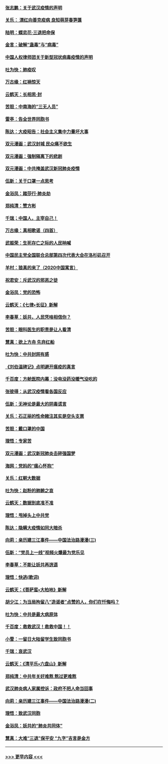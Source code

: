 #### [张志鹏：关于武汉疫情的声明](../pages/nsc993/n11867182.md?t=02141311) 
#### [关乐： 漂红向善克疫病 良知萌芽春笋蓬](../pages/nsc993/n11865710.md?t=02141311) 
#### [陆明：蝶恋花‧三退把命保](../pages/nsc993/n11865673.md?t=02141311) 
#### [金言：破解“蛊毒”与“病毒”](../pages/nsc993/n11864103.md?t=02141311) 
#### [中国人权律师团关于新型冠状病毒疫情的声明](../pages/nsc993/n11864249.md?t=02141311) 
#### [吐为快：肺疫叹](../pages/nsc993/n11864027.md?t=02141311) 
#### [万古缘：红祸惊天](../pages/nsc993/n11864079.md?t=02141311) 
#### [云鹤天：长相思‧封](../pages/nsc993/n11864006.md?t=02141311) 
#### [苦胆：中南海的“三无人员”](../pages/nsc993/n11862997.md?t=02141311) 
#### [雷亭：告全世界同胞书](../pages/nsc993/n11862572.md?t=02141311) 
#### [陈达：大疫昭告：社会主义集中力量坏大事](../pages/nsc993/n11859419.md?t=02141311) 
#### [双元漫画：武汉封城 民众痛不欲生](../pages/nsc993/n11859287.md?t=02141311) 
#### [双元漫画：强制隔离下的悲剧](../pages/nsc993/n11859244.md?t=02141311) 
#### [双元漫画：中共掩盖武汉新冠肺炎疫情](../pages/nsc993/n11858249.md?t=02141311) 
#### [伍新：关于口罩一点思考](../pages/nsc993/n11859195.md?t=02141311) 
#### [金浴凤：踏莎行‧肺炎劫](../pages/nsc993/n11858227.md?t=02141311) 
#### [郑纯清：赞方彬](../pages/nsc993/n11856803.md?t=02141311) 
#### [千瑞；中国人，主宰自己！](../pages/nsc993/n11856793.md?t=02141311) 
#### [万古缘：真相歌谣（四首）](../pages/nsc993/n11856263.md?t=02141311) 
#### [武振荣：生死存亡之际的人民呐喊](../pages/nsc993/n11856256.md?t=02141311) 
#### [中国民主党全国联合总部第四次代表大会在洛杉矶召开](../pages/nsc993/n11856344.md?t=02141311) 
#### [羊村：狼真的来了（2020中国寓言）](../pages/nsc993/n11856229.md?t=02141311) 
#### [祝君安：斥武汉的邪恶之徒](../pages/nsc993/n11855861.md?t=02141311) 
#### [金浴凤：党的恐怖](../pages/nsc993/n11855849.md?t=02141311) 
#### [云鹤天：《七律▪长征》新解](../pages/nsc993/n11855479.md?t=02141311) 
#### [李春草：妖共，人民凭啥相信你？](../pages/nsc993/n11855196.md?t=02141311) 
#### [苦胆：眼科医生的职责是让人看清](../pages/nsc993/n11853840.md?t=02141311) 
#### [慧真：欲上方舟 先弃红船](../pages/nsc993/n11853483.md?t=02141311) 
#### [吐为快：中共封网有感](../pages/nsc993/n11852575.md?t=02141311) 
#### [《刘伯温碑记》点明避开瘟疫的真言](../pages/nsc993/n11852128.md?t=02141311) 
#### [千百度：方舱医院内幕：没电没药没暖气没吃的](../pages/nsc993/n11850211.md?t=02141311) 
#### [张彼得：从武汉疫情看各国反应](../pages/nsc993/n11850102.md?t=02141311) 
#### [伍新：无神论是最大的阴毒谎言](../pages/nsc993/n11846129.md?t=02141311) 
#### [关乐：石正丽的性命赌注其实是空头支票](../pages/nsc993/n11846109.md?t=02141311) 
#### [苦胆：戴口罩的中国](../pages/nsc993/n11845576.md?t=02141311) 
#### [理悟：专家苦](../pages/nsc993/n11845564.md?t=02141311) 
#### [双元漫画：武汉新冠肺炎击碎强国梦](../pages/nsc993/n11843320.md?t=02141311) 
#### [海网：党妈的“瘟心怀抱”](../pages/nsc993/n11840740.md?t=02141311) 
#### [关乐：红朝大数据](../pages/nsc993/n11840675.md?t=02141311) 
#### [吐为快：赵粉的肺腑之哀](../pages/nsc993/n11840618.md?t=02141311) 
#### [云鹤天：数据到底准不准](../pages/nsc993/n11840325.md?t=02141311) 
#### [理悟：甩掉头上中共党](../pages/nsc993/n11838826.md?t=02141311) 
#### [陈达：隐瞒大疫情如同大暗杀](../pages/nsc993/n11838771.md?t=02141311) 
#### [向莉：亲历建三江事件——中国法治路漫漫(三)](../pages/nsc993/n11831825.md?t=02141311) 
#### [伍新：“党员上一线”视频火爆最为党乐见](../pages/nsc993/n11838200.md?t=02141311) 
#### [李春草：不能让妖共再逍遥](../pages/nsc993/n11838102.md?t=02141311) 
#### [理悟：快逃(歌词)](../pages/nsc993/n11838083.md?t=02141311) 
#### [云鹤天：《菩萨蛮▪大柏地》新解](../pages/nsc993/n11838059.md?t=02141311) 
#### [胡少江：为当局拘留八“造谣者”点赞的人，你们在忏悔吗？](../pages/nsc993/n11836801.md?t=02141311) 
#### [吐为快：中共是最大病原体](../pages/nsc993/n11836748.md?t=02141311) 
#### [千百度：救救武汉！救救中国！！](../pages/nsc993/n11836145.md?t=02141311) 
#### [小雪：一留日大陆留学生致同胞书](../pages/nsc993/n11834624.md?t=02141311) 
#### [千瑞：哀武汉](../pages/nsc993/n11833647.md?t=02141311) 
#### [云鹤天：《清平乐▪六盘山》新解](../pages/nsc993/n11833611.md?t=02141311) 
#### [郑纯清：中共年关好难熬 熬过更难熬](../pages/nsc993/n11833489.md?t=02141311) 
#### [武汉肺炎病人家属控诉：政府不把人命当回事](../pages/nsc993/n11833205.md?t=02141311) 
#### [向莉：亲历建三江事件——中国法治路漫漫(二)](../pages/nsc993/n11829102.md?t=02141311) 
#### [理悟：致武汉同胞](../pages/nsc993/n11831522.md?t=02141311) 
#### [金浴凤：妖共的“肺炎共同体”](../pages/nsc993/n11829448.md?t=02141311) 
#### [慧真：大难“三退”保平安 “九字”吉言是金方](../pages/nsc993/n11829501.md?t=02141311) 

----
#### [ >>> 更早内容 <<< ](../indexes/nsc993-earlier.md)
